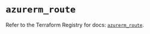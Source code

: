 # `azurerm_route`

Refer to the Terraform Registry for docs: [`azurerm_route`](https://registry.terraform.io/providers/hashicorp/azurerm/4.23.0/docs/resources/route).
